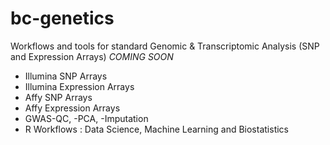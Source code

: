 # bc-genetics
Workflows and tools for standard Genomic &amp; Transcriptomic Analysis (SNP and Expression Arrays)
*COMING SOON*  

- Illumina SNP Arrays 
- Illumina Expression Arrays  
- Affy SNP Arrays  
- Affy Expression Arrays  
- GWAS-QC, -PCA, -Imputation
- R Workflows : Data Science, Machine Learning and Biostatistics  
